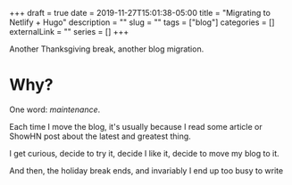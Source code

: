 +++ 
draft = true
date = 2019-11-27T15:01:38-05:00
title = "Migrating to Netlify + Hugo"
description = ""
slug = "" 
tags = ["blog"]
categories = []
externalLink = ""
series = []
+++

Another Thanksgiving break, another blog migration. 

# Why? 

One word: _maintenance_. 

Each time I move the blog, it's usually because I read some article or ShowHN post about the latest and greatest thing. 

I get curious, decide to try it, decide I like it, decide to move my blog to it. 

And then, the holiday break ends, and invariably I end up too busy to write